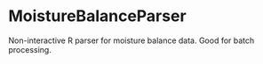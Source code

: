 # MoistureBalanceParser
Non-interactive R parser for moisture balance data.  Good for batch processing.

